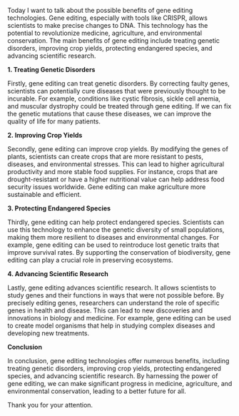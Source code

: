 Today I want to talk about the possible benefits of gene editing technologies. Gene editing, especially with tools like CRISPR, allows scientists to make precise changes to DNA. This technology has the potential to revolutionize medicine, agriculture, and environmental conservation. The main benefits of gene editing include treating genetic disorders, improving crop yields, protecting endangered species, and advancing scientific research.

**1. Treating Genetic Disorders**

Firstly, gene editing can treat genetic disorders. By correcting faulty genes, scientists can potentially cure diseases that were previously thought to be incurable. For example, conditions like cystic fibrosis, sickle cell anemia, and muscular dystrophy could be treated through gene editing. If we can fix the genetic mutations that cause these diseases, we can improve the quality of life for many patients.

**2. Improving Crop Yields**

Secondly, gene editing can improve crop yields. By modifying the genes of plants, scientists can create crops that are more resistant to pests, diseases, and environmental stresses. This can lead to higher agricultural productivity and more stable food supplies. For instance, crops that are drought-resistant or have a higher nutritional value can help address food security issues worldwide. Gene editing can make agriculture more sustainable and efficient.

**3. Protecting Endangered Species**

Thirdly, gene editing can help protect endangered species. Scientists can use this technology to enhance the genetic diversity of small populations, making them more resilient to diseases and environmental changes. For example, gene editing can be used to reintroduce lost genetic traits that improve survival rates. By supporting the conservation of biodiversity, gene editing can play a crucial role in preserving ecosystems.

**4. Advancing Scientific Research**

Lastly, gene editing advances scientific research. It allows scientists to study genes and their functions in ways that were not possible before. By precisely editing genes, researchers can understand the role of specific genes in health and disease. This can lead to new discoveries and innovations in biology and medicine. For example, gene editing can be used to create model organisms that help in studying complex diseases and developing new treatments.

**Conclusion**

In conclusion, gene editing technologies offer numerous benefits, including treating genetic disorders, improving crop yields, protecting endangered species, and advancing scientific research. By harnessing the power of gene editing, we can make significant progress in medicine, agriculture, and environmental conservation, leading to a better future for all.

Thank you for your attention.